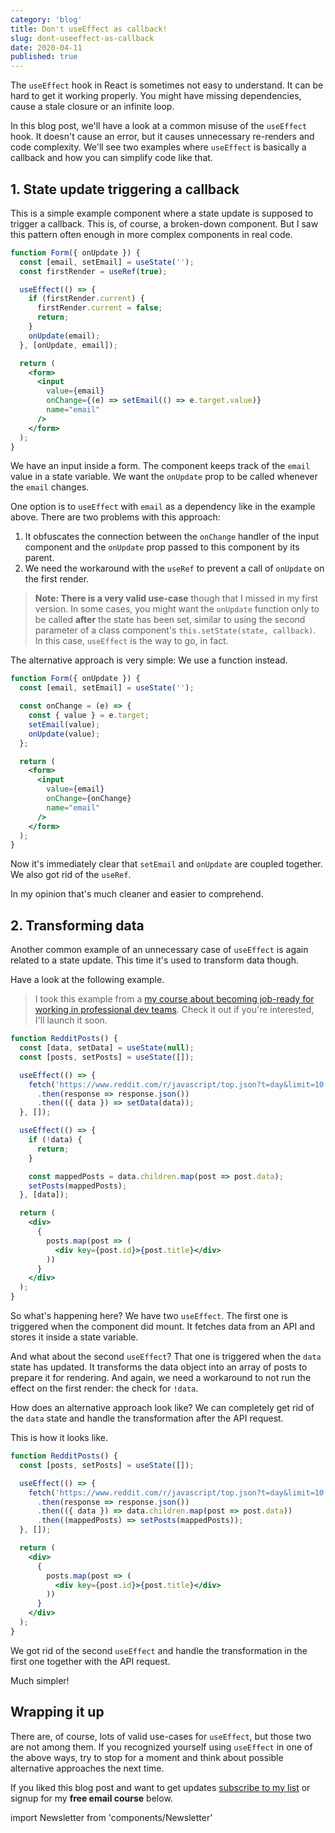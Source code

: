 ```yaml
---
category: 'blog'
title: Don't useEffect as callback!
slug: dont-useeffect-as-callback
date: 2020-04-11
published: true
---
```


The `useEffect` hook in React is sometimes not easy to understand. It can be hard to get it working properly. You might have missing dependencies, cause a stale closure or an infinite loop.

In this blog post, we'll have a look at a common misuse of the `useEffect` hook. It doesn't cause an error, but it causes unnecessary re-renders and code complexity. We'll see two examples where `useEffect` is basically a callback and how you can simplify code like that.

## 1. State update triggering a callback

This is a simple example component where a state update is supposed to trigger a callback. This is, of course, a broken-down component. But I saw this pattern often enough in more complex components in real code.

```jsx
function Form({ onUpdate }) {
  const [email, setEmail] = useState('');
  const firstRender = useRef(true);

  useEffect(() => {
    if (firstRender.current) {
      firstRender.current = false;
      return;
    }
    onUpdate(email);
  }, [onUpdate, email]);

  return (
    <form>
      <input
        value={email}
        onChange={(e) => setEmail(() => e.target.value)}
        name="email"
      />
    </form>
  );
}
```

We have an input inside a form. The component keeps track of the `email` value in a state variable. We want the `onUpdate` prop to be called whenever the `email` changes.

One option is to `useEffect` with `email` as a dependency like in the example above. There are two problems with this approach:

1. It obfuscates the connection between the `onChange` handler of the input component and the `onUpdate` prop passed to this component by its parent.
2. We need the workaround with the `useRef` to prevent a call of `onUpdate` on the first render.

> **Note: There is a very valid use-case** though that I missed in my first version. In some cases, you might want the `onUpdate` function only to be called **after** the state has been set, similar to using the second parameter of a class component's `this.setState(state, callback)`. In this case, `useEffect` is the way to go, in fact.

The alternative approach is very simple: We use a function instead.

```jsx
function Form({ onUpdate }) {
  const [email, setEmail] = useState('');

  const onChange = (e) => {
    const { value } = e.target;
    setEmail(value);
    onUpdate(value);
  };

  return (
    <form>
      <input
        value={email}
        onChange={onChange}
        name="email"
      />
    </form>
  );
}
```

Now it's immediately clear that `setEmail` and `onUpdate` are coupled together. We also got rid of the `useRef`.

In my opinion that's much cleaner and easier to comprehend.

## 2. Transforming data

Another common example of an unnecessary case of `useEffect` is again related to a state update. This time it's used to transform data though.

Have a look at the following example.

> I took this example from a [my course about becoming job-ready for working in professional dev teams](https://profy.dev). Check it out if you're interested, I'll launch it soon.

```jsx
function RedditPosts() {
  const [data, setData] = useState(null);
  const [posts, setPosts] = useState([]);

  useEffect(() => {
    fetch('https://www.reddit.com/r/javascript/top.json?t=day&limit=10')
      .then(response => response.json())
      .then(({ data }) => setData(data));
  }, []);

  useEffect(() => {
    if (!data) {
      return;
    }

    const mappedPosts = data.children.map(post => post.data);
    setPosts(mappedPosts);
  }, [data]);

  return (
    <div>
      {
        posts.map(post => (
          <div key={post.id}>{post.title}</div>
        ))
      }
    </div>
  );
}
```

So what's happening here? We have two `useEffect`. The first one is triggered when the component did mount. It fetches data from an API and stores it inside a state variable.

And what about the second `useEffect`? That one is triggered when the `data` state has updated. It transforms the data object into an array of posts to prepare it for rendering. And again, we need a workaround to not run the effect on the first render: the check for `!data`.

How does an alternative approach look like? We can completely get rid of the `data` state and handle the transformation after the API request.

This is how it looks like.

```jsx
function RedditPosts() {
  const [posts, setPosts] = useState([]);

  useEffect(() => {
    fetch('https://www.reddit.com/r/javascript/top.json?t=day&limit=10')
      .then(response => response.json())
      .then(({ data }) => data.children.map(post => post.data))
      .then((mappedPosts) => setPosts(mappedPosts));
  }, []);

  return (
    <div>
      {
        posts.map(post => (
          <div key={post.id}>{post.title}</div>
        ))
      }
    </div>
  );
}
```

We got rid of the second `useEffect` and handle the transformation in the first one together with the API request.

Much simpler!

## Wrapping it up

There are, of course, lots of valid use-cases for `useEffect`, but those two are not among them. If you recognized yourself using `useEffect` in one of the above ways, try to stop for a moment and think about possible alternative approaches the next time.

If you liked this blog post and want to get updates [subscribe to my list](https://jkettmann.com/subscribe/) or signup for my **free email course** below.

import Newsletter from 'components/Newsletter'

<Newsletter formId="2162732:m6v5k9"/>